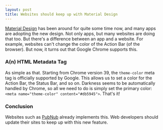 ```yaml
---
layout: post
title: Websites should keep up with Material Design
---
```


[Material Design](http://www.google.com/design/spec/material-design/) has been around for quite some time now, and many apps are adopting the new design. Not only apps, but many websites are doing that too. But there's a difference between an app and a website. For example, websites can't change the color of the Action Bar (of the browser). But now, it turns out that Google Chrome supports this.

### A(n) HTML Metadata Tag

As simple as that. Starting from Chrome version 39, the `theme-color` meta tag is officially supported by Google. This allows us to set a color for the Action Bar, the Status Bar, and so on. Darkness seems to be automatically handled by Chrome, so all we need to do is simply set the primary color: `<meta name="theme-color" content="#db5945">`. That's it!

### Conclusion

Websites such as [PubNub](http://www.pubnub.com) already implements this. Web developers should update their sites to keep up with this new feature.
